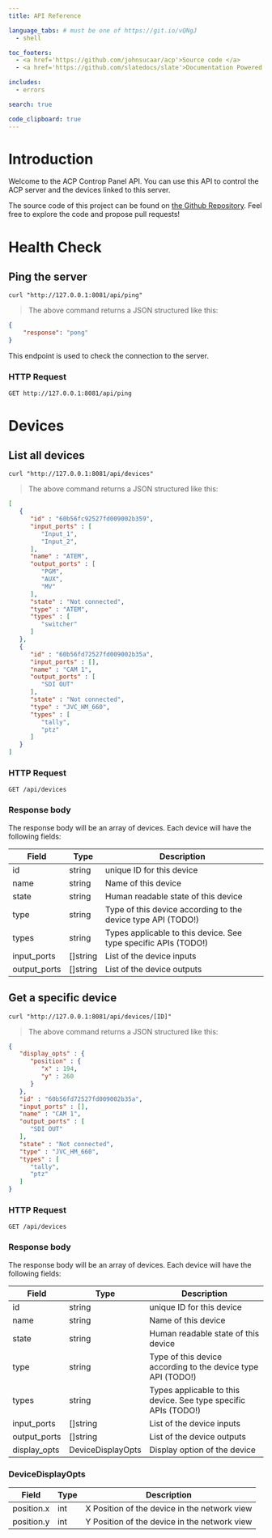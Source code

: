```yaml
---
title: API Reference

language_tabs: # must be one of https://git.io/vQNgJ
  - shell

toc_footers:
  - <a href='https://github.com/johnsucaar/acp'>Source code </a>
  - <a href='https://github.com/slatedocs/slate'>Documentation Powered by Slate</a>

includes:
  - errors

search: true

code_clipboard: true
---
```


# Introduction

Welcome to the ACP Controp Panel API. You can use this API to control the ACP server and the devices linked to this server.

The source code of this project can be found on [the Github Repository](https://github.com/johnsudaar/acp). Feel free to explore the code and propose pull requests!

# Health Check

## Ping the server

```shell
curl "http://127.0.0.1:8081/api/ping"
```

> The above command returns a JSON structured like this:

```json
{
    "response": "pong"
}
```

This endpoint is used to check the connection to the server.

### HTTP Request

`GET http://127.0.0.1:8081/api/ping`


# Devices

## List all devices

```shell
curl "http://127.0.0.1:8081/api/devices"
```

> The above command returns a JSON structured like this:

```json
[
   {
      "id" : "60b56fc92527fd009002b359",
      "input_ports" : [
         "Input_1",
         "Input_2",
      ],
      "name" : "ATEM",
      "output_ports" : [
         "PGM",
         "AUX",
         "MV"
      ],
      "state" : "Not connected",
      "type" : "ATEM",
      "types" : [
         "switcher"
      ]
   },
   {
      "id" : "60b56fd72527fd009002b35a",
      "input_ports" : [],
      "name" : "CAM 1",
      "output_ports" : [
         "SDI OUT"
      ],
      "state" : "Not connected",
      "type" : "JVC_HM_660",
      "types" : [
         "tally",
         "ptz"
      ]
   }
]
```

### HTTP Request

`GET /api/devices`

### Response body

The response body will be an array of devices.
Each device will have the following fields:

| Field        | Type     | Description                                                     |
| ------------ | -------- | --------------------------------------------------------------- |
| id           | string   | unique ID for this device                                       |
| name         | string   | Name of this device                                             |
| state        | string   | Human readable state of this device                             |
| type         | string   | Type of this device according to the device type API (TODO!)    |
| types        | string   | Types applicable to this device. See type specific APIs (TODO!) |
| input_ports  | []string | List of the device inputs                                       |
| output_ports | []string | List of the device outputs                                      |

## Get a specific device

```shell
curl "http://127.0.0.1:8081/api/devices/[ID]"
```

> The above command returns a JSON structured like this:

```json
{
   "display_opts" : {
      "position" : {
         "x" : 194,
         "y" : 260
      }
   },
   "id" : "60b56fd72527fd009002b35a",
   "input_ports" : [],
   "name" : "CAM 1",
   "output_ports" : [
      "SDI OUT"
   ],
   "state" : "Not connected",
   "type" : "JVC_HM_660",
   "types" : [
      "tally",
      "ptz"
   ]
}
```

### HTTP Request

`GET /api/devices`

### Response body

The response body will be an array of devices.
Each device will have the following fields:

| Field        | Type              | Description                                                     |
| ------------ | ----------------- | --------------------------------------------------------------- |
| id           | string            | unique ID for this device                                       |
| name         | string            | Name of this device                                             |
| state        | string            | Human readable state of this device                             |
| type         | string            | Type of this device according to the device type API (TODO!)    |
| types        | string            | Types applicable to this device. See type specific APIs (TODO!) |
| input_ports  | []string          | List of the device inputs                                       |
| output_ports | []string          | List of the device outputs                                      |
| display_opts | DeviceDisplayOpts | Display option of the device                                    |

### DeviceDisplayOpts

| Field      | Type | Description                                  |
| ---------- | ---- | -------------------------------------------- |
| position.x | int  | X Position of the device in the network view |
| position.y | int  | Y Position of the device in the network view |

